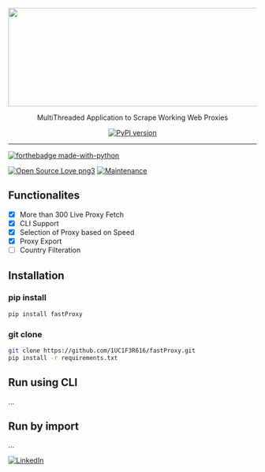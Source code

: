 <p align="center">
  <img width="600" height="200" src="https://user-images.githubusercontent.com/41824020/80387953-e7147080-88c6-11ea-9c35-4fd083f47ec4.jpg">
</p>
<p align="center">
  MultiThreaded Application to Scrape Working Web Proxies
<p>
  
<p align="center">
	<a align="center" href="https://pypi.org/project/fastProxy"><img src="https://badge.fury.io/py/fastProxy.svg" alt="PyPI version"></a>
</p>

---
[![forthebadge made-with-python](http://ForTheBadge.com/images/badges/made-with-python.svg)](https://www.python.org/)

[![Open Source Love png3](https://badges.frapsoft.com/os/v3/open-source.png?v=103)](https://github.com/ellerbrock/open-source-badges/)
[![Maintenance](https://img.shields.io/badge/Maintained%3F-yes-green.svg)](https://GitHub.com/1UC1F3R616/fastProxy)

## Functionalites
- [x] More than 300 Live Proxy Fetch
- [x] CLI Support
- [x] Selection of Proxy based on Speed
- [x] Proxy Export
- [ ] Country Filteration

## Installation
### pip install
```bash
pip install fastProxy
```
### git clone
```bash
git clone https://github.com/1UC1F3R616/fastProxy.git
pip install -r requirements.txt
```

## Run using CLI
...

## Run by import
...


[![LinkedIn](https://img.shields.io/static/v1.svg?label=Connect&message=@Kush&color=grey&logo=linkedin&labelColor=blue&style=social)](https://www.linkedin.com/in/kush-choudhary-567b38169?lipi=urn%3Ali%3Apage%3Ad_flagship3_profile_view_base_contact_details%3BDYkgbUGhTniMSRqOUkdN3A%3D%3D)
